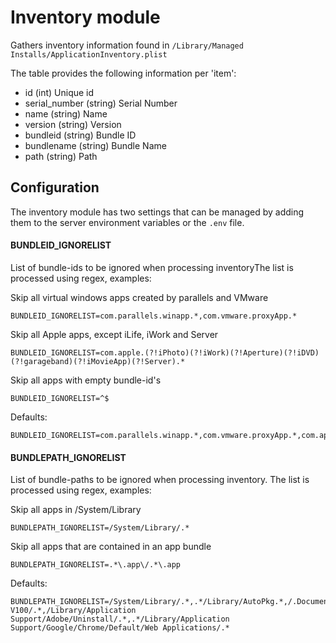 Inventory module
================

Gathers inventory information found in `/Library/Managed Installs/ApplicationInventory.plist`

The table provides the following information per 'item':

* id (int) Unique id
* serial_number (string) Serial Number
* name (string) Name
* version (string) Version
* bundleid (string) Bundle ID
* bundlename (string) Bundle Name
* path (string) Path

Configuration
-------------

The inventory module has two settings that can be managed by adding them to the server environment variables or the `.env` file.

#### BUNDLEID_IGNORELIST

List of bundle-ids to be ignored when processing inventoryThe list is processed using regex, examples:

Skip  all virtual windows apps created by parallels and VMware
```
BUNDLEID_IGNORELIST=com.parallels.winapp.*,com.vmware.proxyApp.*
```
Skip all Apple apps, except iLife, iWork and Server
```
BUNDLEID_IGNORELIST=com.apple.(?!iPhoto)(?!iWork)(?!Aperture)(?!iDVD)(?!garageband)(?!iMovieApp)(?!Server).*
```
Skip all apps with empty bundle-id's
```
BUNDLEID_IGNORELIST=^$
```

Defaults:
```
BUNDLEID_IGNORELIST=com.parallels.winapp.*,com.vmware.proxyApp.*,com.apple.print.PrinterProxy,com.google.Chrome.app.*
```

#### BUNDLEPATH_IGNORELIST

List of bundle-paths to be ignored when processing inventory. The list is processed using regex, examples:

Skip all apps in /System/Library
```
BUNDLEPATH_IGNORELIST=/System/Library/.*
```
Skip all apps that are contained in an app bundle
```
BUNDLEPATH_IGNORELIST=.*\.app\/.*\.app
```

Defaults:
```
BUNDLEPATH_IGNORELIST=/System/Library/.*,.*/Library/AutoPkg.*,/.DocumentRevisions-V100/.*,/Library/Application Support/Adobe/Uninstall/.*,.*/Library/Application Support/Google/Chrome/Default/Web Applications/.*
```

